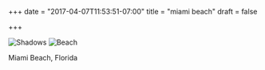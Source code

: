 +++
date = "2017-04-07T11:53:51-07:00"
title = "miami beach"
draft = false

+++

![Shadows](/img/DSCF6855.jpg)
![Beach](/img/DSCF6852.jpg)

Miami Beach, Florida
